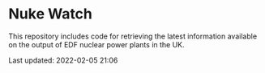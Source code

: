 # Nuke Watch

This repository includes code for retrieving the latest information available on the output of EDF nuclear power plants in the UK.

Last updated: 2022-02-05 21:06